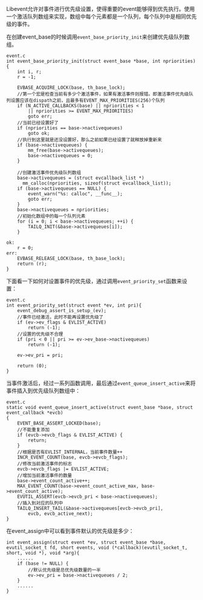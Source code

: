 Libevent允许对事件进行优先级设置，使得重要的event能够得到优先执行。使用一个激活队列数组来实现，数组中每个元素都是一个队列，每个队列中是相同优先级的事件。

在创建event_base的时候调用`event_base_priority_init`来创建优先级队列数组。
	
	event.c
	int event_base_priority_init(struct event_base *base, int npriorities){
		int i, r;
		r = -1;
	
		EVBASE_ACQUIRE_LOCK(base, th_base_lock);
		//第一个宏是检查当前有多少个激活事件，如果有激活事件则报错。即激活事件优先级队列设置应该在dispath之前，且最多有EVENT_MAX_PRIORITIES(256)个队列
		if (N_ACTIVE_CALLBACKS(base) || npriorities < 1
		    || npriorities >= EVENT_MAX_PRIORITIES)
			goto err;
		//当前已经设置好了
		if (npriorities == base->nactivequeues)
			goto ok;
		//执行到这里就是还没设置好，那么之前如果已经设置了就释放掉重新来
		if (base->nactivequeues) {
			mm_free(base->activequeues);
			base->nactivequeues = 0;
		}
	
		//创建激活事件优先级队列数组
		base->activequeues = (struct evcallback_list *)
		  mm_calloc(npriorities, sizeof(struct evcallback_list));
		if (base->activequeues == NULL) {
			event_warn("%s: calloc", __func__);
			goto err;
		}
		base->nactivequeues = npriorities;
		//初始化数组中的每一个队列元素
		for (i = 0; i < base->nactivequeues; ++i) {
			TAILQ_INIT(&base->activequeues[i]);
		}
	
	ok:
		r = 0;
	err:
		EVBASE_RELEASE_LOCK(base, th_base_lock);
		return (r);
	}
下面看一下如何对设置事件的优先级，通过调用`event_priority_set`函数来设置：

	event.c
	int event_priority_set(struct event *ev, int pri){
		event_debug_assert_is_setup_(ev);
		//事件已经激活，此时不能再设置优先级了
		if (ev->ev_flags & EVLIST_ACTIVE)
			return (-1);
		//设置的优先级不合理
		if (pri < 0 || pri >= ev->ev_base->nactivequeues)
			return (-1);
	
		ev->ev_pri = pri;
	
		return (0);
	}
当事件激活后，经过一系列函数调用，最后通过`event_queue_insert_active`来将事件插入到优先级队列数组中：
	
	event.c
	static void event_queue_insert_active(struct event_base *base, struct event_callback *evcb)
	{
		EVENT_BASE_ASSERT_LOCKED(base);
		//不能重复添加
		if (evcb->evcb_flags & EVLIST_ACTIVE) {
			return;
		}
		//根据是否有EVLIST_INTERNAL，当前事件数量++
		INCR_EVENT_COUNT(base, evcb->evcb_flags);
		//修改当前激活事件的标志
		evcb->evcb_flags |= EVLIST_ACTIVE;
		//增加当前激活事件的数量
		base->event_count_active++;
		MAX_EVENT_COUNT(base->event_count_active_max, base->event_count_active);
		EVUTIL_ASSERT(evcb->evcb_pri < base->nactivequeues);
		//插入到对应的队列中
		TAILQ_INSERT_TAIL(&base->activequeues[evcb->evcb_pri],
		    evcb, evcb_active_next);
	}
在event_assign中可以看到事件默认的优先级是多少：

	int event_assign(struct event *ev, struct event_base *base, evutil_socket_t fd, short events, void (*callback)(evutil_socket_t, short, void *), void *arg){
		......
		if (base != NULL) {
			//默认优先级是总优先级数量的一半	
			ev->ev_pri = base->nactivequeues / 2;
		}
		......
	}
